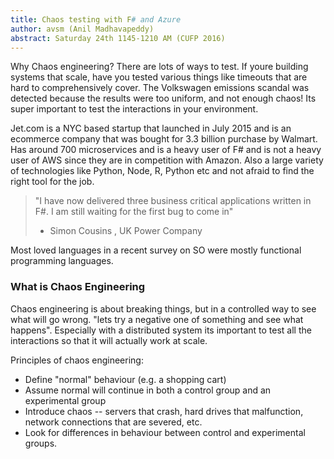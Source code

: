 ```yaml
---
title: Chaos testing with F# and Azure
author: avsm (Anil Madhavapeddy)
abstract: Saturday 24th 1145-1210 AM (CUFP 2016)
---
```


Why Chaos engineering? There are lots of ways to test. If youre building
systems that scale, have you tested various things like timeouts that are hard
to comprehensively cover. The Volkswagen emissions scandal was detected because
the results were too uniform, and not enough chaos!  Its super important to
test the interactions in your environment.

Jet.com is a NYC based startup that launched in July 2015 and is an ecommerce
company that was bought for 3.3 billion purchase by Walmart.  Has around 700
microservices and is a heavy user of F# and is not a heavy user of AWS since
they are in competition with Amazon. Also a large variety of technologies like
Python, Node, R, Python etc and not afraid to find the right tool for the job.

> "I have now delivered three business critical applications written in F#.
> I am still waiting for the first bug to come in"
>  - Simon Cousins , UK Power Company

Most loved languages in a recent survey on SO were mostly functional
programming languages.

### What is Chaos Engineering

Chaos engineering is about breaking things, but in a controlled way to see what
will go wrong. "lets try a negative one of something and see what happens".
Especially with a distributed system its important to test all the interactions
so that it will actually work at scale.

Principles of chaos engineering:
* Define "normal" behaviour (e.g. a shopping cart)
* Assume normal will continue in both a control group and an experimental group
* Introduce chaos -- servers that crash, hard drives that malfunction, network connections that are severed, etc.
* Look for differences in behaviour between control and experimental groups.
